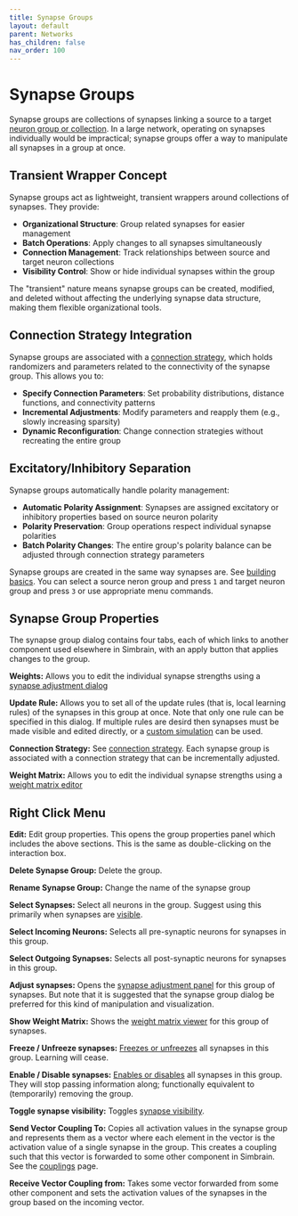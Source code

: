 ```yaml
---
title: Synapse Groups
layout: default
parent: Networks
has_children: false
nav_order: 100
---
```


# Synapse Groups

Synapse groups are collections of synapses linking a source to a target [neuron group or collection](./neurongroups). In a large network, operating on synapses individually would be impractical; synapse groups offer a way to manipulate all synapses in a group at once.

## Transient Wrapper Concept

Synapse groups act as lightweight, transient wrappers around collections of synapses. They provide:

- **Organizational Structure**: Group related synapses for easier management
- **Batch Operations**: Apply changes to all synapses simultaneously
- **Connection Management**: Track relationships between source and target neuron collections
- **Visibility Control**: Show or hide individual synapses within the group

The "transient" nature means synapse groups can be created, modified, and deleted without affecting the underlying synapse data structure, making them flexible organizational tools.

## Connection Strategy Integration

Synapse groups are associated with a [connection strategy](../connections.html), which holds randomizers and parameters related to the connectivity of the synapse group. This allows you to:

- **Specify Connection Parameters**: Set probability distributions, distance functions, and connectivity patterns
- **Incremental Adjustments**: Modify parameters and reapply them (e.g., slowly increasing sparsity)
- **Dynamic Reconfiguration**: Change connection strategies without recreating the entire group

## Excitatory/Inhibitory Separation

Synapse groups automatically handle polarity management:

- **Automatic Polarity Assignment**: Synapses are assigned excitatory or inhibitory properties based on source neuron polarity
- **Polarity Preservation**: Group operations respect individual synapse polarities
- **Batch Polarity Changes**: The entire group's polarity balance can be adjusted through connection strategy parameters

<!-- TODO: Show some pics -->

Synapse groups are created in the same way synapses are. See [building basics](buildingBasics). You can select a source neron group and press `1` and target neuron group and press `3` or use appropriate menu commands.

## Synapse Group Properties

The synapse group dialog contains four tabs, each of which links to another component used elsewhere in Simbrain, with an apply button that applies changes to the group.

**Weights:** Allows you to edit the individual synapse strengths using a [synapse adjustment dialog](networkDialogs)

**Update Rule:** Allows you to set all of the update rules (that is, local learning rules) of the synapses in this group at once. Note that only one rule can be specified in this dialog. If multiple rules are desird then synapses must be made visible and edited directly, or a [custom simulation](../simulations) can be used.

**Connection Strategy:** See [connection strategy](connections). Each synapse group is associated with a connection strategy that can be incrementally adjusted.

**Weight Matrix:** Allows you to edit the individual synapse strengths using a [weight matrix editor](networkDialogs)



## Right Click Menu

**Edit:** Edit group properties. This opens the group properties panel which includes the above sections. This is the same as double-clicking on the interaction box.

**Delete Synapse Group:** Delete the group.

**Rename Synapse Group:** Change the name of the synapse group

**Select Synapses:** Select all neurons in the group. Suggest using this primarily when synapses are [visible](#synapseVisibility).

**Select Incoming Neurons:** Selects all pre-synaptic neurons for synapses in this group.

**Select Outgoing Synapses:** Selects all post-synaptic neurons for synapses in this group.

**Adjust synapses:** Opens the [synapse adjustment panel](../weightVisualization.html#adjustSynapseDialog) for this group of synapses. But note that it is suggested that the synapse group dialog be preferred for this kind of manipulation and visualization.

**Show Weight Matrix:** Shows the [weight matrix viewer](../weightVisualization.html#weightMatrixViewer) for this group of synapses.

**Freeze / Unfreeze synapses:** [Freezes or unfreezes](../synapse.html#Frozen) all synapses in this group. Learning will cease.

**Enable / Disable synapses:** [Enables or disables](../synapse.html#Enabled) all synapses in this group. They will stop passing information along; functionally equivalent to (temporarily) removing the group.

**Toggle synapse visibility:** Toggles [synapse visibility](#synapseVisibility).

**Send Vector Coupling To:** Copies all activation values in the synapse group and represents them as a vector where each element in the vector is the activation value of a single synapse in the group. This creates a coupling such that this vector is forwarded to some other component in Simbrain. See the [couplings](../../workspace/Couplings.html) page.

**Receive Vector Coupling from:** Takes some vector forwarded from some other component and sets the activation values of the synapses in the group based on the incoming vector.


